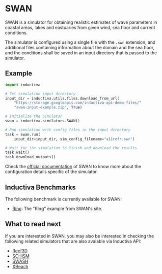 # SWAN

SWAN is a simulator for obtaining realistic estimates of wave parameters in coastal
areas, lakes and eastuaries from given wind, sea floor and current conditions.

The simulator is configured using a single file with the `.swn` extension, and
additional files containing information about the domain and the sea floor, and
the conditions shall be saved in an input directory that is passed to the simulator.

## Example

```python
import inductiva

# Set simulation input directory
input_dir = inductiva.utils.files.download_from_url(
    "https://storage.googleapis.com/inductiva-api-demo-files/"
    "swan-input-example.zip", True)

# Initialize the Simulator
swan = inductiva.simulators.SWAN()

# Run simulation with config files in the input directory
task = swan.run(
    input_dir=input_dir, sim_config_filename="a11refr.swn")

# Wait for the simulation to finish and download the results
task.wait()
task.download_outputs()
```

Check the [official documentation](https://swanmodel.sourceforge.io/) of SWAN to know 
more about the configuration details specific of the simulator.

## Inductiva Benchmarks

The following benchmark is currently available for SWAN:

* [Ring](https://benchmarks.inductiva.ai/SWAN/ring/): The "Ring" example from 
SWAN's site.

## What to read next

If you are interested in SWAN, you may also be interested in checking the
following related simulators that are also avaiable via Inductiva API:

* [Reef3D](Reef3D.md)
* [SCHISM](SCHISM.md)
* [SWASH](SWASH.md)
* [XBeach](XBeach.md)
